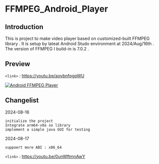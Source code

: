 # FFMPEG_Android_Player
## Introduction
This is project to make video player based on customized-built FFMPEG library . 
It is setup by lateat Android Studo environment at 2024/Aug/16th .
The version of FFMPEG I build-in  is 7.0.2 .

## Preview

`<link>` : <https://youtu.be/aovbnfpgpWU>

[![Android FFMPEG Player](https://img.youtube.com/vi/aovbnfpgpWU/0.jpg)](https://www.youtube.com/watch?v=aovbnfpgpWU "Android FFMPEG Player [Long Version] ")


## Changelist
2024-08-16

    initialize the project
    Integrate arm64-v8a so library
    implement a simple java GUI for testing
2024-08-17

    suppoert more ABI : x86_64  
`<link>` : <https://youtu.be/0unWftmnAwY>
	
